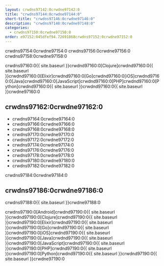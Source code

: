 ```yaml
---
layout: crwdns97142:0crwdne97142:0
title: "crwdns97144:0crwdne97144:0"
short-title: "crwdns97146:0crwdne97146:0"
description: "crwdns97148:0crwdne97148:0"
categories:
  - crwdns97150:0crwdne97150:0
order: e97152:045dfef94.72691868crwdns97152:0crwdne97152:0
---
```

crwdns97154:0crwdne97154:0 crwdns97156:0crwdne97156:0 crwdns97158:0crwdne97158:0

crwdns97160:0{{ site.baseurl }}crwdnd97160:0[Clojure]crwdnd97160:0{{ site.baseurl }}crwdnd97160:0[Elixir]crwdnd97160:0[Go]crwdnd97160:0[iOS]crwdnd97160:0[Java]crwdnd97160:0[JavaScript]crwdnd97160:0[PHP]crwdnd97160:0[Python]crwdnd97160:0{{ site.baseurl }}crwdnd97160:0{{ site.baseurl }}crwdne97160:0

## crwdns97162:0crwdne97162:0

- crwdns97164:0crwdne97164:0
- crwdns97166:0crwdne97166:0
- crwdns97168:0crwdne97168:0
- crwdns97170:0crwdne97170:0
- crwdns97172:0crwdne97172:0
- crwdns97174:0crwdne97174:0
- crwdns97176:0crwdne97176:0
- crwdns97178:0crwdne97178:0
- crwdns97180:0crwdne97180:0
- crwdns97182:0crwdne97182:0

crwdns97184:0crwdne97184:0

## crwdns97186:0crwdne97186:0

crwdns97188:0{{ site.baseurl }}crwdne97188:0

crwdns97190:0[Android]crwdnd97190:0{{ site.baseurl }}crwdnd97190:0[Clojure]crwdnd97190:0{{ site.baseurl }}crwdnd97190:0[Elixir]crwdnd97190:0{{ site.baseurl }}crwdnd97190:0[Go]crwdnd97190:0{{ site.baseurl }}crwdnd97190:0[iOS]crwdnd97190:0{{ site.baseurl }}crwdnd97190:0[Java]crwdnd97190:0{{ site.baseurl }}crwdnd97190:0[JavaScript]crwdnd97190:0{{ site.baseurl }}crwdnd97190:0[PHP]crwdnd97190:0{{ site.baseurl }}crwdnd97190:0[Python]crwdnd97190:0{{ site.baseurl }}crwdnd97190:0{{ site.baseurl }}crwdne97190:0